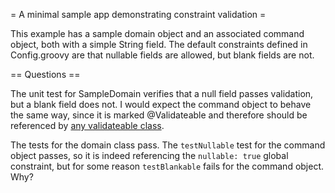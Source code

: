 = A minimal sample app demonstrating constraint validation =

This example has a sample domain object and an associated command object, both
with a simple String field. The default constraints defined in Config.groovy
are that nullable fields are allowed, but blank fields are not.

== Questions ==

The unit test for SampleDomain verifies that a null field passes validation,
but a blank field does not. I would expect the command object to behave the
same way, since it is marked @Validateable and therefore should be referenced
by [any validateable class](http://grails.org/doc/latest/guide/validation.html#sharingConstraints).

The tests for the domain class pass. The `testNullable` test for the command
object passes, so it is indeed referencing the `nullable: true` global constraint,
but for some reason `testBlankable` fails for the command object. Why?